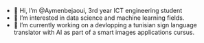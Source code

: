 - 👋 Hi, I’m @Aymenbejaoui, 3rd year ICT engineering student
- 👀 I’m interested in data science and machine learning fields.
- 🌱 I’m currently working on a devlopping a tunisian sign language translator with AI as part of a smart images applications cursus.


<!---
Aymenbejaoui/Aymenbejaoui is a ✨ special ✨ repository because its `README.md` (this file) appears on your GitHub profile.
You can click the Preview link to take a look at your changes.
--->
